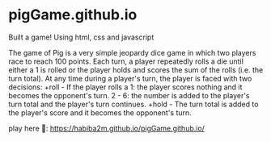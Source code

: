 # pigGame.github.io

Built a game!
Using html, css and javascript


The game of Pig is a very simple jeopardy dice game in which two players race to reach 100 points. Each turn, a player repeatedly rolls a die until either a 1 is rolled or the player holds and scores the sum of the rolls (i.e. the turn total). At any time during a player's turn, the player is faced with two decisions:
+roll - If the player rolls a
1: the player scores nothing and it becomes the opponent's turn.
2 - 6: the number is added to the player's turn total and the player's turn continues.
+hold - The turn total is added to the player's score and it becomes the opponent's turn.

play here 🦦: 
https://habiba2m.github.io/pigGame.github.io/

